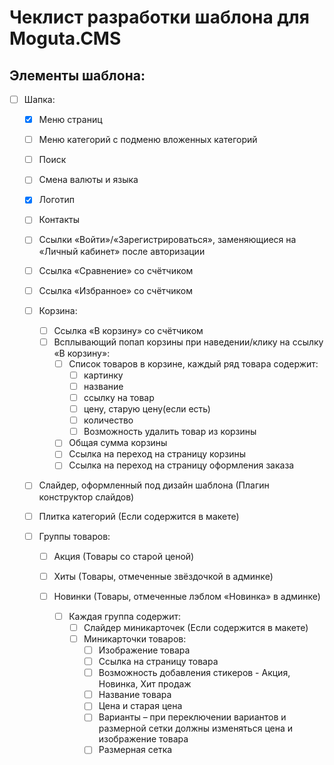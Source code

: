 # Чеклист разработки шаблона для Moguta.CMS

## Элементы шаблона:

- [ ] Шапка:
	- [x] Меню страниц
	- [ ] Меню категорий с подменю вложенных категорий
	- [ ] Поиск
	- [ ] Смена валюты и языка
	- [x] Логотип
	- [ ] Контакты
	- [ ] Ссылки «Войти»/«Зарегистрироваться», заменяющиеся на «Личный кабинет» после авторизации
	- [ ] Ссылка «Сравнение» со счётчиком
	- [ ] Ссылка «Избранное» со счётчиком

	- [ ] Корзина:
		- [ ] Ссылка «В корзину» со счётчиком
		- [ ] Всплывающий попап корзины при наведении/клику на ссылку «В корзину»:
			- [ ] Список товаров в корзине, каждый ряд товара содержит: 
				- [ ] картинку
				- [ ] название
				- [ ] ссылку на товар
				- [ ] цену, старую цену(если есть)
				- [ ] количество
				- [ ] Возможность удалить товар из корзины
			- [ ] Общая сумма корзины
			- [ ] Ссылка на переход на страницу корзины
			- [ ] Ссылка на переход на страницу оформления заказа
	- [ ] Слайдер, оформленный под дизайн шаблона (Плагин конструктор слайдов)
	- [ ] Плитка категорий (Если содержится в макете) 
	- [ ] Группы товаров:
	    - [ ] Акция (Товары со старой ценой)
	    - [ ] Хиты (Товары, отмеченные звёздочкой в админке)
	    - [ ] Новинки (Товары, отмеченные лэблом «Новинка» в админке)
	    
	        - [ ] Каждая группа содержит:
	            - [ ] Слайдер миникарточек (Если содержится в макете)
	            - [ ] Миникарточки товаров:
	                - [ ] Изображение товара
	                - [ ] Ссылка на страницу товара
	                - [ ] Возможность добавления стикеров - Акция, Новинка, Хит продаж
	                - [ ] Название товара
	                - [ ] Цена и старая цена
	                - [ ] Варианты – при переключении вариантов и размерной сетки должны изменяться цена и изображение товара
	                - [ ] Размерная сетка
